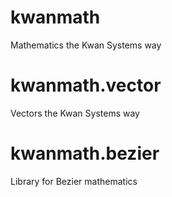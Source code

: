 # kwanmath
Mathematics the Kwan Systems way

# kwanmath.vector
Vectors the Kwan Systems way

# kwanmath.bezier
Library for Bezier mathematics
